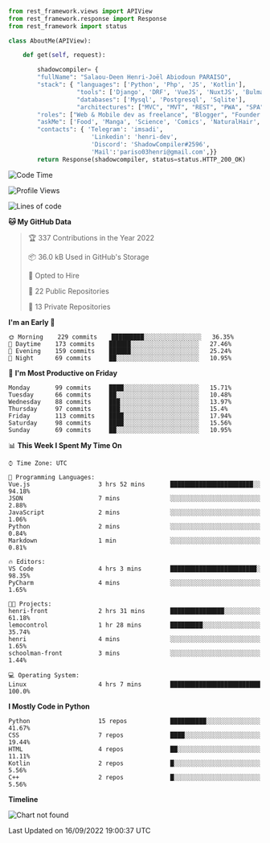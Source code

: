 ###
```python
from rest_framework.views import APIView
from rest_framework.response import Response
from rest_framework import status

class AboutMe(APIView):

    def get(self, request):

        shadowcompiler= {
        "fullName": "Salaou-Deen Henri-Joël Abiodoun PARAISO",
        "stack": { "languages": ['Python', 'Php', 'JS', 'Kotlin'],
                   "tools": ['Django', 'DRF', 'VueJS', 'NuxtJS', 'Bulma', 'Beufy'],
                   "databases": ['Mysql', 'Postgresql', 'Sqlite'],
                   "architectures": ["MVC", "MVT", "REST", "PWA", "SPA"]},        
        "roles": ["Web & Mobile dev as freelance", "Blogger", "Founder at @henrid3v", "Mentor"],
        "askMe": ['Food', 'Manga', 'Science', 'Comics', 'NaturalHair', 'Photography', 'Tech', 'Programming'],
        "contacts": { 'Telegram': 'imsadi',
                       'Linkedin': 'henri-dev',
                       'Discord': 'ShadowCompiler#2596',
                       'Mail':'pariso03henri@gmail.com',}}
        return Response(shadowcompiler, status=status.HTTP_200_OK)

```                    

<!--START_SECTION:waka-->
![Code Time](http://img.shields.io/badge/Code%20Time-348%20hrs%209%20mins-blue)

![Profile Views](http://img.shields.io/badge/Profile%20Views-0-blue)

![Lines of code](https://img.shields.io/badge/From%20Hello%20World%20I%27ve%20Written-56%20Thousand%20lines%20of%20code-blue)

**🐱 My GitHub Data** 

> 🏆 337 Contributions in the Year 2022
 > 
> 📦 36.0 kB Used in GitHub's Storage 
 > 
> 💼 Opted to Hire
 > 
> 📜 22 Public Repositories 
 > 
> 🔑 13 Private Repositories  
 > 
**I'm an Early 🐤** 

```text
🌞 Morning    229 commits    █████████░░░░░░░░░░░░░░░░   36.35% 
🌆 Daytime    173 commits    ██████░░░░░░░░░░░░░░░░░░░   27.46% 
🌃 Evening    159 commits    ██████░░░░░░░░░░░░░░░░░░░   25.24% 
🌙 Night      69 commits     ██░░░░░░░░░░░░░░░░░░░░░░░   10.95%

```
📅 **I'm Most Productive on Friday** 

```text
Monday       99 commits     ████░░░░░░░░░░░░░░░░░░░░░   15.71% 
Tuesday      66 commits     ██░░░░░░░░░░░░░░░░░░░░░░░   10.48% 
Wednesday    88 commits     ███░░░░░░░░░░░░░░░░░░░░░░   13.97% 
Thursday     97 commits     ███░░░░░░░░░░░░░░░░░░░░░░   15.4% 
Friday       113 commits    ████░░░░░░░░░░░░░░░░░░░░░   17.94% 
Saturday     98 commits     ████░░░░░░░░░░░░░░░░░░░░░   15.56% 
Sunday       69 commits     ██░░░░░░░░░░░░░░░░░░░░░░░   10.95%

```


📊 **This Week I Spent My Time On** 

```text
⌚︎ Time Zone: UTC

💬 Programming Languages: 
Vue.js                   3 hrs 52 mins       ███████████████████████░░   94.18% 
JSON                     7 mins              ░░░░░░░░░░░░░░░░░░░░░░░░░   2.88% 
JavaScript               2 mins              ░░░░░░░░░░░░░░░░░░░░░░░░░   1.06% 
Python                   2 mins              ░░░░░░░░░░░░░░░░░░░░░░░░░   0.84% 
Markdown                 1 min               ░░░░░░░░░░░░░░░░░░░░░░░░░   0.81%

🔥 Editors: 
VS Code                  4 hrs 3 mins        ████████████████████████░   98.35% 
PyCharm                  4 mins              ░░░░░░░░░░░░░░░░░░░░░░░░░   1.65%

🐱‍💻 Projects: 
henri-front              2 hrs 31 mins       ███████████████░░░░░░░░░░   61.18% 
lemocontrol              1 hr 28 mins        █████████░░░░░░░░░░░░░░░░   35.74% 
henri                    4 mins              ░░░░░░░░░░░░░░░░░░░░░░░░░   1.65% 
schoolman-front          3 mins              ░░░░░░░░░░░░░░░░░░░░░░░░░   1.44%

💻 Operating System: 
Linux                    4 hrs 7 mins        █████████████████████████   100.0%

```

**I Mostly Code in Python** 

```text
Python                   15 repos            ██████████░░░░░░░░░░░░░░░   41.67% 
CSS                      7 repos             ████░░░░░░░░░░░░░░░░░░░░░   19.44% 
HTML                     4 repos             ██░░░░░░░░░░░░░░░░░░░░░░░   11.11% 
Kotlin                   2 repos             █░░░░░░░░░░░░░░░░░░░░░░░░   5.56% 
C++                      2 repos             █░░░░░░░░░░░░░░░░░░░░░░░░   5.56%

```


**Timeline**

![Chart not found](https://raw.githubusercontent.com/shadowcompiler/shadowcompiler/main/charts/bar_graph.png) 


 Last Updated on 16/09/2022 19:00:37 UTC
<!--END_SECTION:waka-->
